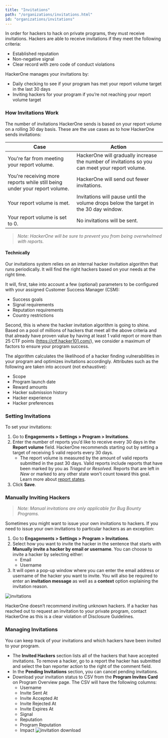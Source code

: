 ```yaml
---
title: "Invitations"
path: "/organizations/invitations.html"
id: "organizations/invitations"
---
```


In order for hackers to hack on private programs, they must receive invitations. Hackers are able to receive invitations if they meet the following criteria:
* Established reputation
* Non-negative signal
* Clear record with zero code of conduct violations

HackerOne manages your invitations by:
* Daily checking to see if your program has met your report volume target in the last 30 days
* Inviting hackers for your program if you’re not reaching your report volume target

### How Invitations Work
The number of invitations HackerOne sends is based on your report volume on a rolling 30 day basis. These are the use cases as to how HackerOne sends invitations:

Case | Action
---- | ------
You're far from meeting your report volume. | HackerOne will gradually increase the number of invitations so you can meet your report volume.
You're receiving more reports while still being under your report volume.	| HackerOne will send out fewer invitations.
Your report volume is met. | Invitations will pause until the volume drops below the target in the 30 day window.
Your report volume is set to 0. | No invitations will be sent.

><i>Note: HackerOne will be sure to prevent you from being overwhelmed with reports.</i>

#### Technically

Our invitations system relies on an internal hacker invitation algorithm that runs periodically. It will find the right hackers based on your needs at the right time.

It will, first, take into account a few (optional) parameters to be configured with your assigned Customer Success Manager (CSM):

- Success goals
- Signal requirements
- Reputation requirements
- Country restrictions

Second, this is where the hacker invitation algorithm is going to shine. Based on a pool of millions of hackers that meet all the above criteria and that already have proven value by having at least 1 valid report or more than 25 CTF points (https://ctf.hacker101.com/), we consider a maximum of factors to ensure your program success.

The algorithm calculates the likelihood of a hacker finding vulnerabilities in your program and optimizes invitations accordingly. Attributes such as the following are taken into account (not exhaustive):

- Scope
- Program launch date
- Reward amounts
- Hacker submission history
- Hacker experience
- Hacker preferences

### Setting Invitations
To set your invitations:
1. Go to **Engagements > Settings > Program > Invitations**.
2. Enter the number of reports you’d like to receive every 30 days in the **Report volume** field. HackerOne recommends starting out by setting a target of receiving 5 valid reports every 30 days.
     * The report volume is measured by the amount of valid reports submitted in the past 30 days. Valid reports include reports that have been marked by you as <i>Triaged</i> or <i>Resolved</i>. Reports that are left in <i>New</i> or marked to any other state won't count toward this goal. Learn more about [report states](/organizations/report-states.html).
3. Click **Save**.

### Manually Inviting Hackers

><i>Note: Manual invitations are only applicable for Bug Bounty Programs.</i>

Sometimes you might want to issue your own invitations to hackers. If you need to issue your own invitations to particular hackers as an exception:
1. Go to **Engagements > Settings > Program > Invitations**.
2. Select how you want to invite the hacker in the sentence that starts with **Manually invite a hacker by email or username**. You can choose to invite a hacker by selecting either:
   * Email
   * Username
3. It will open a pop-up window where you can enter the email address or username of the hacker you want to invite. You will also be required to enter an **invitation message** as well as a **context** option explaining the invitation reason.

![invitations](./images/invitations.png)

HackerOne doesn’t recommend inviting unknown hackers. If a hacker has reached out to request an invitation to your private program, contact HackerOne as this is a clear violation of Disclosure Guidelines.

### Managing Invitations
You can keep track of your invitations and which hackers have been invited to your program.
* The **Invited Hackers** section lists all of the hackers that have accepted invitations. To remove a hacker, go to a report the hacker has submitted and select the ban reporter action to the right of the comment field.
* In the **Pending Invitations** section, you can cancel pending invitations.
* Download your invitation status to CSV from the **Program Invites Card** on Program Overview page. The CSV will have the following columns:
  * Username
  * Invite Sent At
  * Invite Accepted At
  * Invite Rejected At
  * Invite Expires At
  * Signal
  * Reputation
  * Program Reputation
  * Impact
![invitation download](/images/invitation-csv-download.png)
